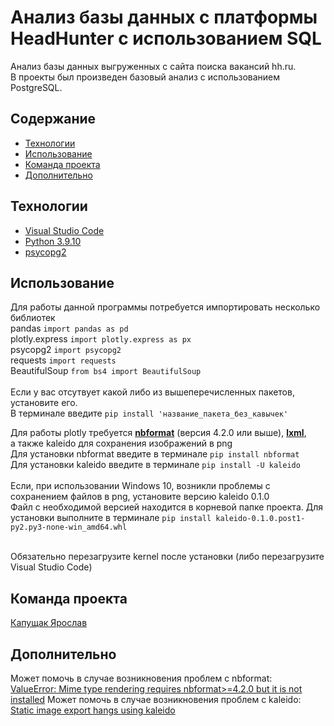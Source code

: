 # Анализ базы данных с платформы HeadHunter с использованием SQL
Анализ базы данных выгруженных с сайта поиска вакансий hh.ru.  <br>
В проекты был произведен базовый анализ с использованием PostgreSQL.

## Содержание
- [Технологии](#технологии)
- [Использование](#Использование)
- [Команда проекта](#команда-проекта)
- [Дополнительно](#Дополнительно)

## Технологии
- [Visual Studio Code](https://code.visualstudio.com/)
- [Python 3.9.10](https://www.python.org/downloads/release/python-3910/)
- [psycopg2](https://pypi.org/project/psycopg2/)

## Использование
Для работы данной программы потребуется импортировать несколько библиотек <br>
pandas ``` import pandas as pd ``` <br>
plotly.express ``` import plotly.express as px ``` <br>
psycopg2 ``` import psycopg2 ``` <br>
requests ``` import requests ``` <br>
BeautifulSoup ``` from bs4 import BeautifulSoup ``` <br>
<br>
Если у вас отсутвует какой либо из вышеперечисленных пакетов, установите его. <br>
В терминале введите ``` pip install 'название_пакета_без_кавычек' ```<br>

Для работы plotly требуется <ins>**nbformat**</ins> (версия 4.2.0 или выше), <ins>**lxml**</ins>, <br>а также kaleido для сохранения изображений в png <br>
Для установки nbformat введите в терминале ``` pip install nbformat ``` <br>
Для установки kaleido введите в терминале ``` pip install -U kaleido ``` <br>
<br>
Если, при использовании Windows 10, возникли проблемы с сохранением файлов в png, установите версию kaleido 0.1.0<br>
Файл с необходимой версией находится в корневой папке проекта. Для установки выполните в терминале ```pip install kaleido-0.1.0.post1-py2.py3-none-win_amd64.whl```

<br>
Обязательно перезагрузите kernel после установки (либо перезагрузите Visual Studio Code)

## Команда проекта

[Капущак Ярослав](https://github.com/YarikKa2)

## Дополнительно
Может помочь в случае возникновения проблем с nbformat: <br> [ValueError: Mime type rendering requires nbformat>=4.2.0 but it is not installed](https://stackoverflow.com/questions/66557543/valueerror-mime-type-rendering-requires-nbformat-4-2-0-but-it-is-not-installed)
Может помочь в случае возникновения проблем с kaleido: <br> [Static image export hangs using kaleido](https://community.plotly.com/t/static-image-export-hangs-using-kaleido/61519)
